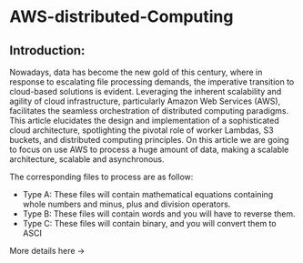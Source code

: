 # AWS-distributed-Computing


## Introduction:
Nowadays, data has become the new gold of this century, where in response to escalating file processing demands, the imperative transition to cloud-based solutions is evident. Leveraging the inherent scalability and agility of cloud infrastructure, particularly Amazon Web Services (AWS), facilitates the seamless orchestration of distributed computing paradigms. This article elucidates the design and implementation of a sophisticated cloud architecture, spotlighting the pivotal role of worker Lambdas, S3 buckets, and distributed computing principles.
On this article we are going to focus on use AWS to process a huge amount of data, making a scalable architecture, scalable and asynchronous. 

The corresponding files to process are as follow: 
- Type A: These files will contain mathematical equations containing whole numbers and minus, plus and division operators. 
- Type B: These files will contain words and you will have to reverse them. 
- Type C: These files will contain binary, and you will convert them to ASCI 


More details here -> 
